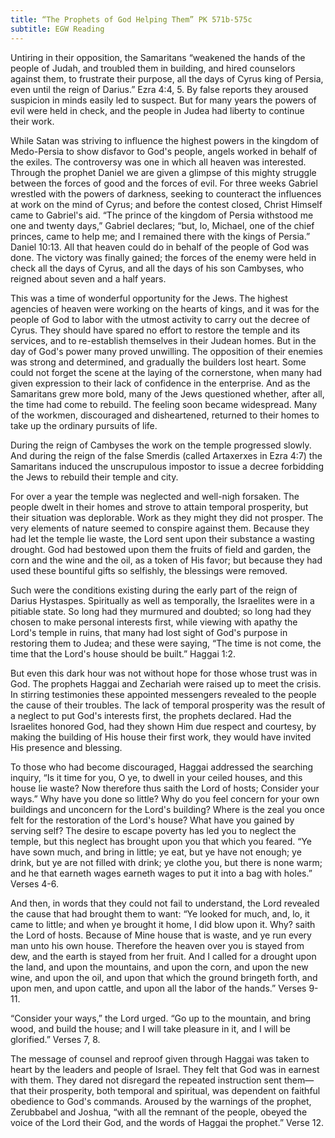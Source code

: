 ```yaml
---
title: “The Prophets of God Helping Them” PK 571b-575c
subtitle: EGW Reading
---
```


Untiring in their opposition, the Samaritans “weakened the hands of the people of Judah, and troubled them in building, and hired counselors against them, to frustrate their purpose, all the days of Cyrus king of Persia, even until the reign of Darius.” Ezra 4:4, 5. By false reports they aroused suspicion in minds easily led to suspect. But for many years the powers of evil were held in check, and the people in Judea had liberty to continue their work.

While Satan was striving to influence the highest powers in the kingdom of Medo-Persia to show disfavor to God's people, angels worked in behalf of the exiles. The controversy was one in which all heaven was interested. Through the prophet Daniel we are given a glimpse of this mighty struggle between the forces of good and the forces of evil. For three weeks Gabriel wrestled with the powers of darkness, seeking to counteract the influences at work on the mind of Cyrus; and before the contest closed, Christ Himself came to Gabriel's aid. “The prince of the kingdom of Persia withstood me one and twenty days,” Gabriel declares; “but, lo, Michael, one of the chief princes, came to help me; and I remained there with the kings of Persia.” Daniel 10:13. All that heaven could do in behalf of the people of God was done. The victory was finally gained; the forces of the enemy were held in check all the days of Cyrus, and all the days of his son Cambyses, who reigned about seven and a half years.

This was a time of wonderful opportunity for the Jews. The highest agencies of heaven were working on the hearts of kings, and it was for the people of God to labor with the utmost activity to carry out the decree of Cyrus. They should have spared no effort to restore the temple and its services, and to re-establish themselves in their Judean homes. But in the day of God's power many proved unwilling. The opposition of their enemies was strong and determined, and gradually the builders lost heart. Some could not forget the scene at the laying of the cornerstone, when many had given expression to their lack of confidence in the enterprise. And as the Samaritans grew more bold, many of the Jews questioned whether, after all, the time had come to rebuild. The feeling soon became widespread. Many of the workmen, discouraged and disheartened, returned to their homes to take up the ordinary pursuits of life.

During the reign of Cambyses the work on the temple progressed slowly. And during the reign of the false Smerdis (called Artaxerxes in Ezra 4:7) the Samaritans induced the unscrupulous impostor to issue a decree forbidding the Jews to rebuild their temple and city.

For over a year the temple was neglected and well-nigh forsaken. The people dwelt in their homes and strove to attain temporal prosperity, but their situation was deplorable. Work as they might they did not prosper. The very elements of nature seemed to conspire against them. Because they had let the temple lie waste, the Lord sent upon their substance a wasting drought. God had bestowed upon them the fruits of field and garden, the corn and the wine and the oil, as a token of His favor; but because they had used these bountiful gifts so selfishly, the blessings were removed.

Such were the conditions existing during the early part of the reign of Darius Hystaspes. Spiritually as well as temporally, the Israelites were in a pitiable state. So long had they murmured and doubted; so long had they chosen to make personal interests first, while viewing with apathy the Lord's temple in ruins, that many had lost sight of God's purpose in restoring them to Judea; and these were saying, “The time is not come, the time that the Lord's house should be built.” Haggai 1:2.

But even this dark hour was not without hope for those whose trust was in God. The prophets Haggai and Zechariah were raised up to meet the crisis. In stirring testimonies these appointed messengers revealed to the people the cause of their troubles. The lack of temporal prosperity was the result of a neglect to put God's interests first, the prophets declared. Had the Israelites honored God, had they shown Him due respect and courtesy, by making the building of His house their first work, they would have invited His presence and blessing.

To those who had become discouraged, Haggai addressed the searching inquiry, “Is it time for you, O ye, to dwell in your ceiled houses, and this house lie waste? Now therefore thus saith the Lord of hosts; Consider your ways.” Why have you done so little? Why do you feel concern for your own buildings and unconcern for the Lord's building? Where is the zeal you once felt for the restoration of the Lord's house? What have you gained by serving self? The desire to escape poverty has led you to neglect the temple, but this neglect has brought upon you that which you feared. “Ye have sown much, and bring in little; ye eat, but ye have not enough; ye drink, but ye are not filled with drink; ye clothe you, but there is none warm; and he that earneth wages earneth wages to put it into a bag with holes.” Verses 4-6.

And then, in words that they could not fail to understand, the Lord revealed the cause that had brought them to want: “Ye looked for much, and, lo, it came to little; and when ye brought it home, I did blow upon it. Why? saith the Lord of hosts. Because of Mine house that is waste, and ye run every man unto his own house. Therefore the heaven over you is stayed from dew, and the earth is stayed from her fruit. And I called for a drought upon the land, and upon the mountains, and upon the corn, and upon the new wine, and upon the oil, and upon that which the ground bringeth forth, and upon men, and upon cattle, and upon all the labor of the hands.” Verses 9-11.

“Consider your ways,” the Lord urged. “Go up to the mountain, and bring wood, and build the house; and I will take pleasure in it, and I will be glorified.” Verses 7, 8.

The message of counsel and reproof given through Haggai was taken to heart by the leaders and people of Israel. They felt that God was in earnest with them. They dared not disregard the repeated instruction sent them—that their prosperity, both temporal and spiritual, was dependent on faithful obedience to God's commands. Aroused by the warnings of the prophet, Zerubbabel and Joshua, “with all the remnant of the people, obeyed the voice of the Lord their God, and the words of Haggai the prophet.” Verse 12.